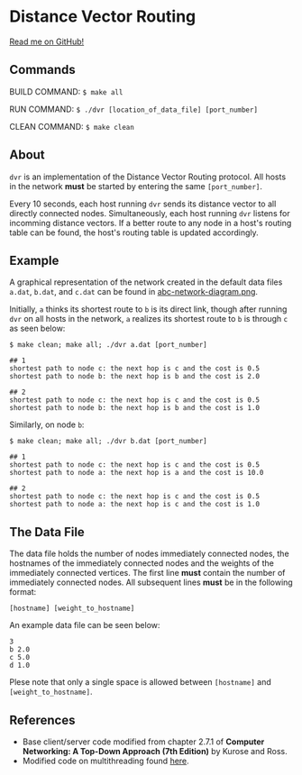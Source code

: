 # Distance Vector Routing

[Read me on GitHub!](https://github.com/SeanCooke/distance-vector-routing)

## Commands
BUILD COMMAND: `$ make all`

RUN COMMAND: `$ ./dvr [location_of_data_file] [port_number]`

CLEAN COMMAND: `$ make clean`

## About
`dvr` is an implementation of the Distance Vector Routing protocol.  All hosts in the network __must__ be started by entering the same `[port_number]`.

Every 10  seconds, each host running `dvr` sends its distance vector to all directly connected nodes.  Simultaneously, each host running `dvr` listens for incomming distance vectors.  If a better route to any node in a host's routing table can be found, the host's routing table is updated accordingly.

## Example
A graphical representation of the network created in the default data files `a.dat`, `b.dat`, and `c.dat` can be found in [abc-network-diagram.png](https://github.com/SeanCooke/distance-vector-routing/blob/master/abc-network-diagram.png).

Initially, `a` thinks its shortest route to `b` is its direct link, though after running `dvr` on all hosts in the network, `a` realizes its shortest route to `b` is through `c` as seen below:

    $ make clean; make all; ./dvr a.dat [port_number]
    
    ## 1
    shortest path to node c: the next hop is c and the cost is 0.5
    shortest path to node b: the next hop is b and the cost is 2.0
    
    ## 2
    shortest path to node c: the next hop is c and the cost is 0.5
    shortest path to node b: the next hop is b and the cost is 1.0

Similarly, on node `b`:

    $ make clean; make all; ./dvr b.dat [port_number]
    
    ## 1
    shortest path to node c: the next hop is c and the cost is 0.5
    shortest path to node a: the next hop is a and the cost is 10.0

    ## 2
    shortest path to node c: the next hop is c and the cost is 0.5
    shortest path to node a: the next hop is c and the cost is 1.0

## The Data File
The data file holds the number of nodes immediately connected nodes, the hostnames of the immediately connected nodes and the weights of the immediately connected vertices.  The first line __must__ contain the number of immediately connected nodes.  All subsequent lines __must__ be in the following format:

    [hostname] [weight_to_hostname]
    
An example data file can be seen below:

    3
    b 2.0
    c 5.0
    d 1.0
    
Plese note that only a single space is allowed between `[hostname]` and `[weight_to_hostname]`.

## References
* Base client/server code modified from chapter 2.7.1 of __Computer Networking: A Top-Down Approach (7th Edition)__ by Kurose and Ross.
* Modified code on multithreading found [here](http://www.tutorialspoint.com/python/python_multithreading.htm).